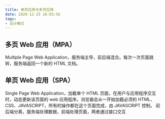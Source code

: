 ```yaml
---
title: 单页应用与多页应用
date: 2020-12-25 16:03:56
tags:
- 设计模式
---
```


## 多页 Web 应用（MPA）
Multiple Page Web Application，服务端主导，前后端混合。每次一次页面跳转，服务端返回一个新的 HTML 文档。
## 单页 Web 应用（SPA）
Single Page Web Application，加截单个 HTML 页面，在用户与应用程序交互时，动态更新该页面的 web 应用程序。浏览器会从一开始加截必须的 HTML、CSS、JAVASCRIPT，所有的操作都在这个页面完成，由 JAVASCRIPT 控制。
前后端分离，服务端处理数据，前端处理页面，两者通过接口交互
